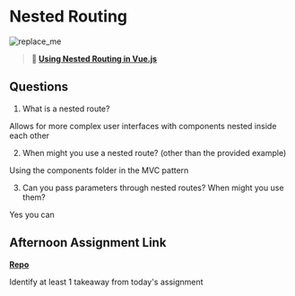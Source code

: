 # Nested Routing

![replace_me](https://codeworks.blob.core.windows.net/public/assets/img/illustrations/placeholder.svg)

> **📖 [Using Nested Routing in Vue.js](https://codeworksacademy.com/fs-student-guide/resources/wk6/04-Child-Routes)**

## Questions

1. What is a nested route?

Allows for more complex user interfaces with components nested inside each other  

2. When might you use a nested route? (other than the provided example)

Using the components folder in the MVC pattern

3. Can you pass parameters through nested routes? When might you use them?

Yes you can

## Afternoon Assignment Link

**[Repo](https://github.com/garrett-adamss/blogger)**

Identify at least 1 takeaway from today's assignment

